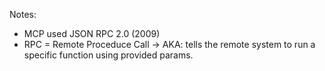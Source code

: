 Notes:

- MCP used JSON RPC 2.0 (2009)
- RPC = Remote Proceduce Call
    -> AKA: tells the remote system to run a specific function using provided params. 